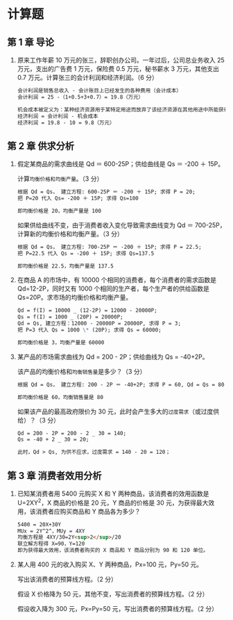 # 计算题

## 第 1 章 导论

1. 原来工作年薪 10 万元的张三，辞职创办公司。一年过后，公司总业务收入 25 万元，支出的广告费 1 万元，保险费 0.5 万元，秘书薪水 3 万元，其他支出 0.7 万元。计算张三的会计利润和经济利润。（6 分）

   ```md
   会计利润是销售总收入 - 会计账目上已经发生的各种费用（会计成本）
   会计利润 = 25 -（1+0.5+3+0.7）= 19.8（万元）

   机会成本被定义为：某种经济资源用于某特定用途而放弃了该经济资源在其他用途中所能获得的最大利益。
   经济利润 = 会计利润 - 机会成本
   经济利润 = 19.8 - 10 = 9.8（万元）
   ```

## 第 2 章 供求分析

1. 假定某商品的需求曲线是 Qd ＝ 600-25P；供给曲线是 Qs ＝ -200 ＋ 15P。

   计算`均衡价格和均衡产量`。（3 分）

   ```md
   根据 Qd = Qs， 建立方程: 600-25P ＝ -200 ＋ 15P; 求得 P = 20;
   把 P=20 代入 Qs= -200 ＋ 15P; 求得 Qs=100

   即均衡价格是 20，均衡产量是 100
   ```

   如果供给曲线不变，由于消费者收入变化导致需求曲线变为 Qd ＝ 700-25P，计算新的均衡价格和均衡产量。（3 分）

   ```md
   根据 Qd = Qs， 建立方程: 700-25P ＝ -200 ＋ 15P; 求得 P = 22.5;
   把 P=22.5 代入 Qs = -200 ＋ 15P; 求得 Qs=137.5

   即均衡价格是 22.5，均衡产量是 137.5
   ```

2. 在商品 A 的市场中，有 10000 个相同的消费者，每个消费者的需求函数是 Qd=12-2P，同时又有 1000 个相同的生产者，每个生产者的供给函数是 Qs=20P。求市场的均衡价格和均衡产量。

   ```md
   Qd = f(I) = 10000 _ (12-2P) = 12000 - 20000P;
   Qs = f(I) = 1000 _ (20P) = 20000P;
   Qd = Qs, 建立方程：12000 - 20000P = 20000P, 求得 P = 3;
   把 P=3 代入 Qs = 1000 \* (20P); 求得 Qs = 60000;

   即均衡价格是 3，均衡产量是 60000
   ```

3. 某产品的市场需求曲线为 Qd = 200 - 2P；供给曲线为 Qs = -40+2P。

   该产品的均衡价格和`均衡销售量`是多少？（3 分）

   ```md
   根据 Qd = Qs， 建立方程: 200 - 2P ＝ -40+2P; 求得 P = 60, Qd = Qs = 80

   即均衡价格是 60，均衡销售量是 80
   ```

   如果该产品的最高政府限价为 30 元，此时会产生多大的`过度需求`（或过度供给）？（3 分）

   ```md
   Qd = 200 - 2P = 200 - 2 _ 30 = 140;
   Qs = -40 + 2 _ 30 = 20;

   此时，Qd > Qs, 为供不应求，过度需求 = 140 - 20 = 120；
   ```

## 第 3 章 消费者效用分析

1. 已知某消费者用 5400 元购买 X 和 Y 两种商品，该消费者的效用函数是 U=2XY<sup>2</sup>，X 商品的价格是 20 元，Y 商品的价格是 30 元，为获得最大效用，该消费者应购买商品和 Y 商品各为多少？

   ```md
   5400 = 20X+30Y
   MUx = 2Y^2^，MUy = 4XY
   均衡方程是 4XY/30=2Y<sup>2</sup>/20
   联立解方程得 X=90，Y=120
   即为获得最大效用，该消费者购买的 X 商品和 Y 商品分别为 90 和 120 单位。
   ```

2. 某人用 400 元的收入购买 X、Y 两种商品，Px=100 元，Py=50 元。

   写出该消费者的预算线方程。（2 分）

   假设 X 价格降为 50 元，其他不变，写出消费者的预算线方程。（2 分）

   假设收入降为 300 元，Px=Py=50 元，写出消费者的预算线方程。（2 分）

